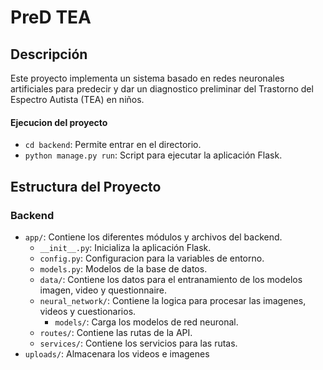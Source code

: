 # PreD TEA

## Descripción
Este proyecto implementa un sistema basado en redes neuronales artificiales para predecir y dar un diagnostico preliminar del Trastorno del Espectro Autista (TEA) en niños.

#### Ejecucion del proyecto
- `cd backend`: Permite entrar en el directorio.
- `python manage.py run`: Script para ejecutar la aplicación Flask.

## Estructura del Proyecto

### Backend
- `app/`: Contiene los diferentes módulos y archivos del backend.
  - `__init__.py`: Inicializa la aplicación Flask.
  - `config.py`: Configuracion para la variables de entorno.
  - `models.py`: Modelos de la base de datos.
  - `data/`: Contiene los datos para el entranamiento de los modelos imagen, video y questionnaire.
  - `neural_network/`: Contiene la logica para procesar las imagenes, videos y cuestionarios.
    - `models/`: Carga los modelos de red neuronal.
  - `routes/`: Contiene las rutas de la API.
  - `services/`: Contiene los servicios para las rutas.
- `uploads/`: Almacenara los videos e imagenes